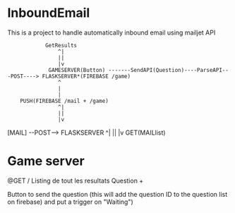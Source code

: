 # InboundEmail
This is a project to handle automatically inbound email using mailjet API


				GetResults
					^|
					||
					|v
				 GAMESERVER(Button) -------SendAPI(Question)----ParseAPI---POST----> FLASKSERVER*(FIREBASE /game)
					^
					|
					|
		PUSH(FIREBASE /mail + /game)
					^|
					||
					|v
[MAIL] --POST--> FLASKSERVER
					^|
					||
					|v
				GET(MAILlist)

# Game server

@GET /
Listing de tout les resultats Question + 

Button to send the question (this will add the question ID to the question list on firebase) and put a trigger on "Waiting")
